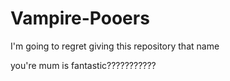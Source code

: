 # Vampire-Pooers
I'm going to regret giving this repository that name



you're mum is fantastic???????????
